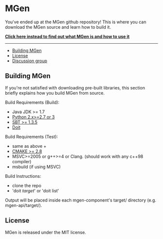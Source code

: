# MGen

You've ended up at the MGen github repository!
This is where you can download the MGen source and learn how to build it. 

**[Click here instead to find out what MGen is and how to use it](http://culvertsoft.github.io/mgen/)**

---

* [Building MGen](#building-mgen)
* [License](#license)
* [Discussion group](https://groups.google.com/forum/?hl=en#!forum/mgen-mailing-list)


## Building MGen

If you're not satisfied with downloading pre-built libraries, this section briefly explains how you build MGen from source.

Build Requirements (Build):
  * Java JDK >= 1.7
  * [Python 2.x>=2.7 or 3](https://www.python.org/)
  * [SBT >= 1.3.5](http://www.scala-sbt.org/download.html)
  * [Doit](http://pydoit.org/)

Build Requirements (Test):
  * same as above +
  * [CMAKE >= 2.8](http://www.cmake.org/)
  * MSVC>=2005 or g++>=4 or Clang. (should work with any c++98 compiler)
  * msbuild (if using MSVC)

Build Instructions:
  * clone the repo
  * 'doit *target*' or 'doit list'

Output will be placed inside each mgen-component's target/ directory (e.g. mgen-api/target/).


## License

MGen is released under the MIT license.
